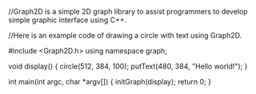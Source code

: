 //Graph2D is a simple 2D graph library to assist programmers to develop simple graphic interface using C++.

//Here is an example code of drawing a circle with text using Graph2D.

#include <Graph2D.h>
using namespace graph;

void display() 
{
    circle(512, 384, 100);
    putText(480, 384, "Hello world!");
}

int main(int argc, char *argv[])
{
    initGraph(display);
    return 0;
}
